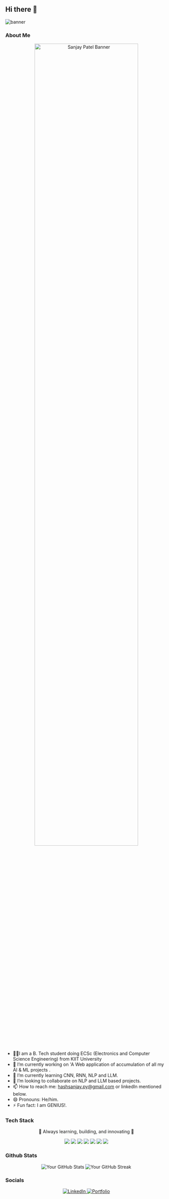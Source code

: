## Hi there 👋




<!--
**Sanjaygenius777/Sanjaygenius777** is a ✨ _special_ ✨ repository because its `README.md` (this file) appears on your GitHub profile.

Here are some ideas to get you started:

- 🔭 I’m currently working on ...
- 🌱 I’m currently learning ...
- 👯 I’m looking to collaborate on ...
- 🤔 I’m looking for help with ...
- 💬 Ask me about ...
- 📫 How to reach me: ...
- 😄 Pronouns: ...
- ⚡ Fun fact: ...
-->


![banner](https://capsule-render.vercel.app/api?type=waving&color=0:00c6ff,100:0072ff&height=200&section=header&text=🚀%20Sanjay%20Patel%20🚀&fontSize=50&fontColor=ffffff&animation=twinkling)



### About Me 

<p align="center">
  <img src="https://media.licdn.com/dms/image/v2/D5616AQHMJjOd3iagQQ/profile-displaybackgroundimage-shrink_350_1400/B56ZcHHD2XGoAY-/0/1748170982090?e=1758153600&v=beta&t=HZKJcncCq5hzp-mKt7FENfQt2H8O74yUtQdn5vW0lZE" alt="Sanjay Patel Banner" width="80%" />
</p>


- 👨‍🔬I am a B. Tech student doing ECSc (Electronics and Computer Science Engineering) from KIIT University
- 🔭 I’m currently working on 'A Web application of accumulation of all my AI & ML projects .
- 🌱 I’m currently learning CNN, RNN, NLP and LLM.
- 👯 I’m looking to collaborate on NLP and LLM based projects.
- 📫 How to reach me: hashsanjay.py@gmail.com or linkedIn mentioned below.
- 😄 Pronouns: He/him.
- ⚡ Fun fact: I am GENIUS!.

### Tech Stack

<p align="center">
  🚀 Always learning, building, and innovating 🚀
</p>


<p align="center">
  <img src="https://img.shields.io/badge/HTML5-E34F26?style=for-the-badge&logo=html5&logoColor=white"/>
  <img src="https://img.shields.io/badge/Python-3776AB?style=for-the-badge&logo=python&logoColor=white"/>
  <img src="https://img.shields.io/badge/JavaScript-F7DF1E?style=for-the-badge&logo=javascript&logoColor=black"/>
  <img src="https://img.shields.io/badge/Machine%20Learning-102230?style=for-the-badge&logo=tensorflow&logoColor=orange"/>
  <img src="https://img.shields.io/badge/Artificial%20Intelligence-102230?style=for-the-badge&logo=openai&logoColor=white"/>
  <img src="https://img.shields.io/badge/Deep%20Learning-102230?style=for-the-badge&logo=pytorch&logoColor=red"/>
  <img src="https://img.shields.io/badge/Data%20Structures%20and%20Algorithms-0A66C2?style=for-the-badge"/>
</p>


### Github Stats

<div align="center">
  <img src="https://github-readme-stats.vercel.app/api?username=Sanjaygenius777&show_icons=true&theme=vue-dark" alt="Your GitHub Stats" />
  <img src="https://github-readme-streak-stats.herokuapp.com/?user=Sanjaygenius777&theme=vue-dark" alt="Your GitHub Streak" />
</div>

### Socials

<div align="center">
  <a href="https://www.linkedin.com/in/hashsanjayp/">
    <img src="https://img.shields.io/badge/LinkedIn-0077B5?style=for-the-badge&logo=linkedin&logoColor=white" alt="LinkedIn" />
  </a>
  <a href="[Your-Portfolio-URL]">
    <img src="https://img.shields.io/badge/Portfolio-FF5722?style=for-the-badge&logo=google-chrome&logoColor=white" alt="Portfolio" />
  </a>
</div>
